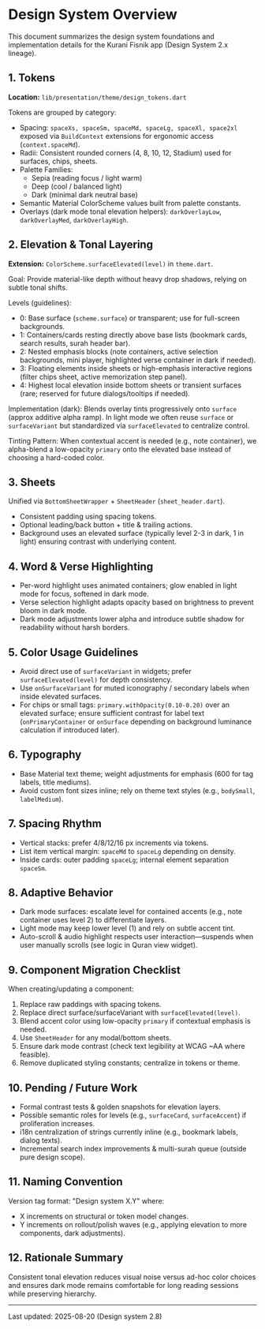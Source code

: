 # Design System Overview

This document summarizes the design system foundations and implementation details for the Kurani Fisnik app (Design System 2.x lineage).

## 1. Tokens
**Location:** `lib/presentation/theme/design_tokens.dart`

Tokens are grouped by category:
- Spacing: `spaceXs, spaceSm, spaceMd, spaceLg, spaceXl, space2xl` exposed via `BuildContext` extensions for ergonomic access (`context.spaceMd`).
- Radii: Consistent rounded corners (4, 8, 10, 12, Stadium) used for surfaces, chips, sheets.
- Palette Families:
  - Sepia (reading focus / light warm)
  - Deep (cool / balanced light)
  - Dark (minimal dark neutral base)
- Semantic Material ColorScheme values built from palette constants.
- Overlays (dark mode tonal elevation helpers): `darkOverlayLow`, `darkOverlayMed`, `darkOverlayHigh`.

## 2. Elevation & Tonal Layering
**Extension:** `ColorScheme.surfaceElevated(level)` in `theme.dart`.

Goal: Provide material-like depth without heavy drop shadows, relying on subtle tonal shifts.

Levels (guidelines):
- 0: Base surface (`scheme.surface`) or transparent; use for full-screen backgrounds.
- 1: Containers/cards resting directly above base lists (bookmark cards, search results, surah header bar).
- 2: Nested emphasis blocks (note containers, active selection backgrounds, mini player, highlighted verse container in dark if needed).
- 3: Floating elements inside sheets or high-emphasis interactive regions (filter chips sheet, active memorization step panel).
- 4: Highest local elevation inside bottom sheets or transient surfaces (rare; reserved for future dialogs/tooltips if needed).

Implementation (dark): Blends overlay tints progressively onto `surface` (approx additive alpha ramp). In light mode we often reuse `surface` or `surfaceVariant` but standardized via `surfaceElevated` to centralize control.

Tinting Pattern: When contextual accent is needed (e.g., note container), we alpha-blend a low-opacity `primary` onto the elevated base instead of choosing a hard-coded color.

## 3. Sheets
Unified via `BottomSheetWrapper` + `SheetHeader` (`sheet_header.dart`).
- Consistent padding using spacing tokens.
- Optional leading/back button + title & trailing actions.
- Background uses an elevated surface (typically level 2-3 in dark, 1 in light) ensuring contrast with underlying content.

## 4. Word & Verse Highlighting
- Per-word highlight uses animated containers; glow enabled in light mode for focus, softened in dark mode.
- Verse selection highlight adapts opacity based on brightness to prevent bloom in dark mode.
- Dark mode adjustments lower alpha and introduce subtle shadow for readability without harsh borders.

## 5. Color Usage Guidelines
- Avoid direct use of `surfaceVariant` in widgets; prefer `surfaceElevated(level)` for depth consistency.
- Use `onSurfaceVariant` for muted iconography / secondary labels when inside elevated surfaces.
- For chips or small tags: `primary.withOpacity(0.10-0.20)` over an elevated surface; ensure sufficient contrast for label text (`onPrimaryContainer` or `onSurface` depending on background luminance calculation if introduced later).

## 6. Typography
- Base Material text theme; weight adjustments for emphasis (600 for tag labels, title mediums).
- Avoid custom font sizes inline; rely on theme text styles (e.g., `bodySmall`, `labelMedium`).

## 7. Spacing Rhythm
- Vertical stacks: prefer 4/8/12/16 px increments via tokens.
- List item vertical margin: `spaceMd` to `spaceLg` depending on density.
- Inside cards: outer padding `spaceLg`; internal element separation `spaceSm`.

## 8. Adaptive Behavior
- Dark mode surfaces: escalate level for contained accents (e.g., note container uses level 2) to differentiate layers.
- Light mode may keep lower level (1) and rely on subtle accent tint.
- Auto-scroll & audio highlight respects user interaction—suspends when user manually scrolls (see logic in Quran view widget).

## 9. Component Migration Checklist
When creating/updating a component:
1. Replace raw paddings with spacing tokens.
2. Replace direct surface/surfaceVariant with `surfaceElevated(level)`.
3. Blend accent color using low-opacity `primary` if contextual emphasis is needed.
4. Use `SheetHeader` for any modal/bottom sheets.
5. Ensure dark mode contrast (check text legibility at WCAG ~AA where feasible).
6. Remove duplicated styling constants; centralize in tokens or theme.

## 10. Pending / Future Work
- Formal contrast tests & golden snapshots for elevation layers.
- Possible semantic roles for levels (e.g., `surfaceCard`, `surfaceAccent`) if proliferation increases.
- i18n centralization of strings currently inline (e.g., bookmark labels, dialog texts).
- Incremental search index improvements & multi-surah queue (outside pure design scope).

## 11. Naming Convention
Version tag format: "Design system X.Y" where:
- X increments on structural or token model changes.
- Y increments on rollout/polish waves (e.g., applying elevation to more components, dark adjustments).

## 12. Rationale Summary
Consistent tonal elevation reduces visual noise versus ad-hoc color choices and ensures dark mode remains comfortable for long reading sessions while preserving hierarchy.

---
Last updated: 2025-08-20 (Design system 2.8)
